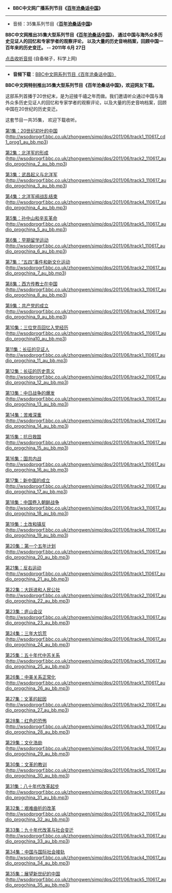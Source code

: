  
 -  **BBC中文网广播系列节目《[百年沧桑话中国](https://www.bbc.com/zhongwen/simp/multimedia/2011/06/110627_list_audio_progchina)》**

-----------------------------------------------------------------------


 - 音频：35集系列节目《**[百年沧桑话中国](https://www.bbc.com/zhongwen/simp/multimedia/2011/06/110627_list_audio_progchina)**》

**BBC中文网推出35集大型系列节目《[百年沧桑话中国](https://www.bbc.com/zhongwen/simp/multimedia/2011/06/110627_list_audio_progchina)》，
通过中国与海外众多历史见证人的回忆和专家学者的观察评论，
以及大量的历史音响档案，回顾中国一百年来的历史变迁。
-- 2011年 6月 27日**

[点击收听音频](http://www.bbc.com/zhongwen/simp/multimedia/2011/06/110627_list_audio_progchina)  (自备梯子，科学上网)

-----------------------------------------------------------------------

- **音频下载**：[BBC中文网系列节目《百年沧桑话中国》](https://www.bbc.com/zhongwen/simp/institutional/2011/09/111111_20th_century_china#orb-banner) 

**BBC中文网特别推出35集大型系列节目《百年沧桑话中国》，欢迎网友下载。**

这部系列首播于20世纪末，是为迎接千禧之年而做。我们邀请听众通过中国与海外众多历史见证人的回忆和专家学者的观察评论，以及大量的历史音响档案，回顾中国在20世纪的历史变迁。

这套节目一共35集， 欢迎下载收听。

[第1集：20世纪初叶的中国](http://wsodprogrf.bbc.co.uk/zhongwen/simp/dps/2011/06/track1_110617_cd1_prog1_au_bb.mp3)
(http://wsodprogrf.bbc.co.uk/zhongwen/simp/dps/2011/06/track1_110617_cd1_prog1_au_bb.mp3)

[第2集：北洋军的形成](http://wsodprogrf.bbc.co.uk/zhongwen/simp/dps/2011/06/track2_110617_audio_progchina_2_au_bb.mp3)
(http://wsodprogrf.bbc.co.uk/zhongwen/simp/dps/2011/06/track2_110617_audio_progchina_2_au_bb.mp3)

[第3集：武昌起义与北洋军](http://wsodprogrf.bbc.co.uk/zhongwen/simp/dps/2011/06/track3_110617_audio_progchina_3_au_bb.mp3)
(http://wsodprogrf.bbc.co.uk/zhongwen/simp/dps/2011/06/track3_110617_audio_progchina_3_au_bb.mp3)

[第4集：北洋军阀战乱结束](http://wsodprogrf.bbc.co.uk/zhongwen/simp/dps/2011/06/track4_110617_audio_progchina_4_au_bb.mp3)
(http://wsodprogrf.bbc.co.uk/zhongwen/simp/dps/2011/06/track4_110617_audio_progchina_4_au_bb.mp3)

[第5集：孙中山和辛亥革命](http://wsodprogrf.bbc.co.uk/zhongwen/simp/dps/2011/06/track5_110617_audio_progchina_5_au_bb.mp3)
(http://wsodprogrf.bbc.co.uk/zhongwen/simp/dps/2011/06/track5_110617_audio_progchina_5_au_bb.mp3)

[第6集：早期留学运动](http://wsodprogrf.bbc.co.uk/zhongwen/simp/dps/2011/06/track1_110617_audio_progchina_6_au_bb.mp3)
(http://wsodprogrf.bbc.co.uk/zhongwen/simp/dps/2011/06/track1_110617_audio_progchina_6_au_bb.mp3)

[第7集：“五四”事件和新文化运动](http://wsodprogrf.bbc.co.uk/zhongwen/simp/dps/2011/06/track2_110617_audio_progchina_7_au_bb.mp3)
(http://wsodprogrf.bbc.co.uk/zhongwen/simp/dps/2011/06/track2_110617_audio_progchina_7_au_bb.mp3)

[第8集：西方传教士在中国](http://wsodprogrf.bbc.co.uk/zhongwen/simp/dps/2011/06/track3_110617_audio_progchina_8_au_bb.mp3)
(http://wsodprogrf.bbc.co.uk/zhongwen/simp/dps/2011/06/track3_110617_audio_progchina_8_au_bb.mp3)

[第9集：共产党的成立](http://wsodprogrf.bbc.co.uk/zhongwen/simp/dps/2011/06/track4_110617_audio_progchina_9_au_bb.mp3)
(http://wsodprogrf.bbc.co.uk/zhongwen/simp/dps/2011/06/track4_110617_audio_progchina_9_au_bb.mp3)

[第10集：三位党员回忆入党经历](http://wsodprogrf.bbc.co.uk/zhongwen/simp/dps/2011/06/track5_110617_audio_progchina10_au_bb.mp3)
(http://wsodprogrf.bbc.co.uk/zhongwen/simp/dps/2011/06/track5_110617_audio_progchina10_au_bb.mp3)

[第11集：长征的见证人](http://wsodprogrf.bbc.co.uk/zhongwen/simp/dps/2011/06/track1_110617_audio_progchina_11_au_bb.mp3)
(http://wsodprogrf.bbc.co.uk/zhongwen/simp/dps/2011/06/track1_110617_audio_progchina_11_au_bb.mp3)

[第12集：长征的历史意义](http://wsodprogrf.bbc.co.uk/zhongwen/simp/dps/2011/06/track2_110617_audio_progchina_12_au_bb.mp3)
(http://wsodprogrf.bbc.co.uk/zhongwen/simp/dps/2011/06/track2_110617_audio_progchina_12_au_bb.mp3)

[第13集：中日战争的爆发](http://wsodprogrf.bbc.co.uk/zhongwen/simp/dps/2011/06/track3_110617_audio_progchina_13_au_bb.mp3)
(http://wsodprogrf.bbc.co.uk/zhongwen/simp/dps/2011/06/track3_110617_audio_progchina_13_au_bb.mp3)

[第14集：苦难深重](http://wsodprogrf.bbc.co.uk/zhongwen/simp/dps/2011/06/track4_110617_audio_progchina_14_au_bb.mp3)
(http://wsodprogrf.bbc.co.uk/zhongwen/simp/dps/2011/06/track4_110617_audio_progchina_14_au_bb.mp3)

[第15集：抗日救国](http://wsodprogrf.bbc.co.uk/zhongwen/simp/dps/2011/06/track5_110617_audio_progchina_15_au_bb.mp3)
(http://wsodprogrf.bbc.co.uk/zhongwen/simp/dps/2011/06/track5_110617_audio_progchina_15_au_bb.mp3)

[第16集：国共内战](http://wsodprogrf.bbc.co.uk/zhongwen/simp/dps/2011/06/track1_110617_audio_progchina_16_au_bb.mp3)
(http://wsodprogrf.bbc.co.uk/zhongwen/simp/dps/2011/06/track1_110617_audio_progchina_16_au_bb.mp3)

[第17集：新中国的成立](http://wsodprogrf.bbc.co.uk/zhongwen/simp/dps/2011/06/track2_110617_audio_progchina_17_au_bb.mp3)
(http://wsodprogrf.bbc.co.uk/zhongwen/simp/dps/2011/06/track2_110617_audio_progchina_17_au_bb.mp3)

[第18集：中国卷入朝鲜战争](http://wsodprogrf.bbc.co.uk/zhongwen/simp/dps/2011/06/track3_110617_audio_progchina_18_au_bb.mp3)
(http://wsodprogrf.bbc.co.uk/zhongwen/simp/dps/2011/06/track3_110617_audio_progchina_18_au_bb.mp3)

[第19集：土改和镇反](http://wsodprogrf.bbc.co.uk/zhongwen/simp/dps/2011/06/track4_110617_audio_progchina_19_au_bb.mp3)
(http://wsodprogrf.bbc.co.uk/zhongwen/simp/dps/2011/06/track4_110617_audio_progchina_19_au_bb.mp3)

[第20集：第一个五年计划](http://wsodprogrf.bbc.co.uk/zhongwen/simp/dps/2011/06/track5_110617_audio_progchina_20_au_bb.mp3)
(http://wsodprogrf.bbc.co.uk/zhongwen/simp/dps/2011/06/track5_110617_audio_progchina_20_au_bb.mp3)

[第21集：反右运动](http://wsodprogrf.bbc.co.uk/zhongwen/simp/dps/2011/06/track1_110617_audio_progchina_21_au_bb.mp3)
(http://wsodprogrf.bbc.co.uk/zhongwen/simp/dps/2011/06/track1_110617_audio_progchina_21_au_bb.mp3)

[第22集：大跃进和人民公社](http://wsodprogrf.bbc.co.uk/zhongwen/simp/dps/2011/06/track2_110617_audio_progchina_22_au_bb.mp3)
(http://wsodprogrf.bbc.co.uk/zhongwen/simp/dps/2011/06/track2_110617_audio_progchina_22_au_bb.mp3)

[第23集：庐山会议](http://wsodprogrf.bbc.co.uk/zhongwen/simp/dps/2011/06/track3_110617_audio_progchina_23_au_bb.mp3)
(http://wsodprogrf.bbc.co.uk/zhongwen/simp/dps/2011/06/track3_110617_audio_progchina_23_au_bb.mp3)

[第24集：三年大饥荒](http://wsodprogrf.bbc.co.uk/zhongwen/simp/dps/2011/06/track4_110617_audio_progchina_24_au_bb.mp3)
(http://wsodprogrf.bbc.co.uk/zhongwen/simp/dps/2011/06/track4_110617_audio_progchina_24_au_bb.mp3)

[第25集：五十年代中苏关系](http://wsodprogrf.bbc.co.uk/zhongwen/simp/dps/2011/06/track5_110617_audio_progchina_25_au_bb.mp3)
(http://wsodprogrf.bbc.co.uk/zhongwen/simp/dps/2011/06/track5_110617_audio_progchina_25_au_bb.mp3)

[第26集：中美关系正常化](http://wsodprogrf.bbc.co.uk/zhongwen/simp/dps/2011/06/track1_110617_audio_progchina_26_au_bb.mp3)
(http://wsodprogrf.bbc.co.uk/zhongwen/simp/dps/2011/06/track1_110617_audio_progchina_26_au_bb.mp3)

[第27集：文革的起因](http://wsodprogrf.bbc.co.uk/zhongwen/simp/dps/2011/06/track2_110617_audio_progchina_27_au_bb.mp3)
(http://wsodprogrf.bbc.co.uk/zhongwen/simp/dps/2011/06/track2_110617_audio_progchina_27_au_bb.mp3)

[第28集：红色的恐怖](http://wsodprogrf.bbc.co.uk/zhongwen/simp/dps/2011/06/track3_110617_audio_progchina_28_au_bb.mp3)
(http://wsodprogrf.bbc.co.uk/zhongwen/simp/dps/2011/06/track3_110617_audio_progchina_28_au_bb.mp3)

[第29集：文化浩劫](http://wsodprogrf.bbc.co.uk/zhongwen/simp/dps/2011/06/track4_110617_audio_progchina_29_au_bb.mp3)
(http://wsodprogrf.bbc.co.uk/zhongwen/simp/dps/2011/06/track4_110617_audio_progchina_29_au_bb.mp3)

[第30集：文革的教训](http://wsodprogrf.bbc.co.uk/zhongwen/simp/dps/2011/06/track5_110617_audio_progchina_30_au_bb.mp3)
(http://wsodprogrf.bbc.co.uk/zhongwen/simp/dps/2011/06/track5_110617_audio_progchina_30_au_bb.mp3)

[第31集：八十年代改革起步](http://wsodprogrf.bbc.co.uk/zhongwen/simp/dps/2011/06/track1_110617_audio_progchina_31_au_bb.mp3)
(http://wsodprogrf.bbc.co.uk/zhongwen/simp/dps/2011/06/track1_110617_audio_progchina_31_au_bb.mp3)

[第32集：艰难曲折的改革](http://wsodprogrf.bbc.co.uk/zhongwen/simp/dps/2011/06/track2_110617_audio_progchina_32_au_bb.mp3)
(http://wsodprogrf.bbc.co.uk/zhongwen/simp/dps/2011/06/track2_110617_audio_progchina_32_au_bb.mp3)

[第33集：九十年代改革与社会变迁](http://wsodprogrf.bbc.co.uk/zhongwen/simp/dps/2011/06/track3_110617_audio_progchina_33_au_bb.mp3)
(http://wsodprogrf.bbc.co.uk/zhongwen/simp/dps/2011/06/track3_110617_audio_progchina_33_au_bb.mp3)

[第34集：中国与国际社会接轨](http://wsodprogrf.bbc.co.uk/zhongwen/simp/dps/2011/06/track4_110617_audio_progchina_34_au_bb.mp3)
(http://wsodprogrf.bbc.co.uk/zhongwen/simp/dps/2011/06/track4_110617_audio_progchina_34_au_bb.mp3)

[第35集：展望新世纪的中国](http://wsodprogrf.bbc.co.uk/zhongwen/simp/dps/2011/06/track5_110617_audio_progchina_35_au_bb.mp3)
(http://wsodprogrf.bbc.co.uk/zhongwen/simp/dps/2011/06/track5_110617_audio_progchina_35_au_bb.mp3)

